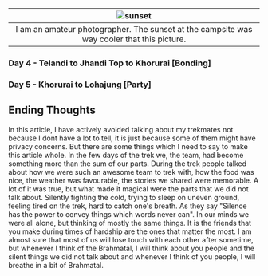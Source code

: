 
|![sunset]({{site.url}}/assets/images/brahmatal/sunset_telandi.jpg)|
|:--:|
| I am an amateur photographer. The sunset at the campsite was way cooler that this picture. |

### Day 4 - Telandi to Jhandi Top to Khorurai [Bonding]

### Day 5 - Khorurai to Lohajung [Party]

## Ending Thoughts

In this article, I have actively avoided talking about my trekmates not because
I dont have a lot to tell, it is just because some of them might have privacy
concerns. But there are some things which I need to say to make this article whole.
In the few days of the trek we, the team, had become something more
than the sum of our parts.  During the trek people talked about how we were
such an awesome team to trek with, how the food was nice, the weather was
favourable, the stories we shared were memorable.  A lot of it was true, but
what made it magical were the parts that we did not talk about.  Silently
fighting the cold, trying to sleep on uneven ground, feeling tired on the trek,
hard to catch one's breath.  As they say "Silence has the power to convey
things which words never can".  In our minds we were all alone, but thinking of
mostly the same things.  It is the friends that you make during times of
hardship are the ones that matter the most.  I am almost sure that most of us
will lose touch with each other after sometime, but whenever I think of the
Brahmatal, I will think about you people and the silent things we did not talk
about and whenever I think of you people, I will breathe in a bit
of Brahmatal.


